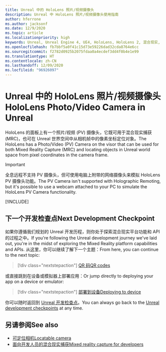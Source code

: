```yaml
---
title: Unreal 中的 HoloLens 照片/视频摄像头
description: Unreal 中 HoloLens 照片/视频摄像头使用指南
author: hferrone
ms.author: jacksonf
ms.date: 12/9/2020
ms.topic: article
ms.localizationpriority: high
keywords: Unreal, Unreal Engine 4, UE4, HoloLens, HoloLens 2, 混合现实, 开发, 功能, 文档, 指南, 全息影像, 摄像头, PV 摄像头, MRC, 混合现实头戴显示设备, windows 混合现实头戴显示设备, 虚拟现实头戴显示设备
ms.openlocfilehash: fb7bbf5a0f41c15d73e59226dad32cda8764e6cc
ms.sourcegitcommit: f2782d0925b2075fdaa0a4ecdef3dd4f0b4e1e99
ms.translationtype: HT
ms.contentlocale: zh-CN
ms.lasthandoff: 12/09/2020
ms.locfileid: "96926097"
---
```

# <a name="hololens-photovideo-camera-in-unreal"></a><span data-ttu-id="20ad2-104">Unreal 中的 HoloLens 照片/视频摄像头</span><span class="sxs-lookup"><span data-stu-id="20ad2-104">HoloLens Photo/Video Camera in Unreal</span></span>

<span data-ttu-id="20ad2-105">HoloLens 的面板上有一个照片/视频 (PV) 摄像头，它既可用于混合现实捕获 (MRC)，也可在 Unreal 世界空间中从相机帧中的像素坐标定位对象。</span><span class="sxs-lookup"><span data-stu-id="20ad2-105">The HoloLens has a Photo/Video (PV) Camera on the visor that can be used for both Mixed Reality Capture (MRC) and locating objects in Unreal world space from pixel coordinates in the camera frame.</span></span>

> [!IMPORTANT]
> <span data-ttu-id="20ad2-106">全息远程不支持 PV 摄像头，但可使用电脑上附带的网络摄像头来模拟 HoloLens PV 摄像头功能。</span><span class="sxs-lookup"><span data-stu-id="20ad2-106">The PV Camera isn't supported with Holographic Remoting, but it's possible to use a webcam attached to your PC to simulate the HoloLens PV Camera functionality.</span></span>

[!INCLUDE[](includes/tabs-pv-camera.md)]

## <a name="next-development-checkpoint"></a><span data-ttu-id="20ad2-107">下一个开发检查点</span><span class="sxs-lookup"><span data-stu-id="20ad2-107">Next Development Checkpoint</span></span>

<span data-ttu-id="20ad2-108">如果你遵循我们规划的 Unreal 开发历程，则你处于探索混合现实平台功能和 API 的过程之中。</span><span class="sxs-lookup"><span data-stu-id="20ad2-108">If you're following the Unreal development journey we've laid out, you're in the midst of exploring the Mixed Reality platform capabilities and APIs.</span></span> <span data-ttu-id="20ad2-109">从这里，你可以继续了解下一个主题：</span><span class="sxs-lookup"><span data-stu-id="20ad2-109">From here, you can continue to the next topic:</span></span>

> [!div class="nextstepaction"]
> [<span data-ttu-id="20ad2-110">QR 码</span><span class="sxs-lookup"><span data-stu-id="20ad2-110">QR codes</span></span>](unreal-qr-codes.md)

<span data-ttu-id="20ad2-111">或直接跳到在设备或模拟器上部署应用：</span><span class="sxs-lookup"><span data-stu-id="20ad2-111">Or jump directly to deploying your app on a device or emulator:</span></span>

> [!div class="nextstepaction"]
> [<span data-ttu-id="20ad2-112">部署到设备</span><span class="sxs-lookup"><span data-stu-id="20ad2-112">Deploying to device</span></span>](unreal-deploying.md)

<span data-ttu-id="20ad2-113">你可以随时返回到 [Unreal 开发检查点](unreal-development-overview.md#3-platform-capabilities-and-apis)。</span><span class="sxs-lookup"><span data-stu-id="20ad2-113">You can always go back to the [Unreal development checkpoints](unreal-development-overview.md#3-platform-capabilities-and-apis) at any time.</span></span>

## <a name="see-also"></a><span data-ttu-id="20ad2-114">另请参阅</span><span class="sxs-lookup"><span data-stu-id="20ad2-114">See also</span></span>
* [<span data-ttu-id="20ad2-115">可定位相机</span><span class="sxs-lookup"><span data-stu-id="20ad2-115">Locatable camera</span></span>](../platform-capabilities-and-apis/locatable-camera.md)
* [<span data-ttu-id="20ad2-116">面向开发人员的混合现实捕获</span><span class="sxs-lookup"><span data-stu-id="20ad2-116">Mixed reality capture for developers</span></span>](../platform-capabilities-and-apis/mixed-reality-capture-for-developers.md)
